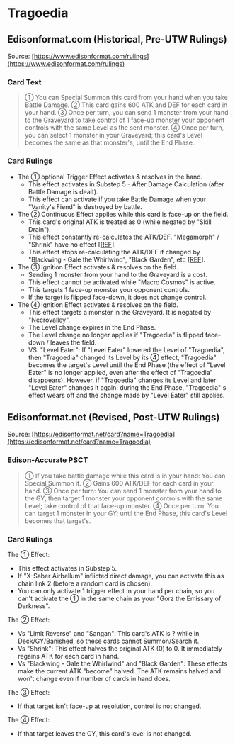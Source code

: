 # Tragoedia

## Edisonformat.com (Historical, Pre-UTW Rulings)

Source: [https://www.edisonformat.com/rulings](https://www.edisonformat.com/rulings)

### Card Text

> ① You can Special Summon this card from your hand when you take Battle Damage. ② This card gains 600 ATK and DEF for each card in your hand. ③ Once per turn, you can send 1 monster from your hand to the Graveyard to take control of 1 face-up monster your opponent controls with the same Level as the sent monster. ④ Once per turn, you can select 1 monster in your Graveyard; this card's Level becomes the same as that monster's, until the End Phase.

### Card Rulings

*   The ① optional Trigger Effect activates & resolves in the hand.
    *   This effect activates in Substep 5 - After Damage Calculation (after Battle Damage is dealt).
    *   This effect can activate if you take Battle Damage when your "Vanity's Fiend" is destroyed by battle.
*   The ② Continuous Effect applies while this card is face-up on the field.
    *   This card's original ATK is treated as 0 (while negated by "Skill Drain").
    *   This effect constantly re-calculates the ATK/DEF. "Megamorph" / "Shrink" have no effect \[[REF](https://www.pojo.biz/board/showthread.php?t=795807)\].
    *   This effect stops re-calculating the ATK/DEF if changed by "Blackwing - Gale the Whirlwind", "Black Garden", etc \[[REF](http://duelistgroundz.com/index.php?/topic/105886-tragoedia-being-summoned-while-black-garden-is-active/&tab=comments#comment-2112568)\].
*   The ③ Ignition Effect activates & resolves on the field.
    *   Sending 1 monster from your hand to the Graveyard is a cost.
    *   This effect cannot be activated while "Macro Cosmos" is active.
    *   This targets 1 face-up monster your opponent controls.
    *   If the target is flipped face-down, it does not change control.
*   The ④ Ignition Effect activates & resolves on the field.
    *   This effect targets a monster in the Graveyard. It is negated by "Necrovalley".
    *   The Level change expires in the End Phase.
    *   The Level change no longer applies if "Tragoedia" is flipped face-down / leaves the field.
    *   VS. "Level Eater": If "Level Eater" lowered the Level of "Tragoedia", then "Tragoedia" changed its Level by its ④ effect, "Tragoedia" becomes the target's Level until the End Phase (the effect of "Level Eater" is no longer applied, even after the effect of "Tragoedia" disappears). However, if "Tragoedia" changes its Level and later "Level Eater" changes it again: during the End Phase, "Tragoedia"'s effect wears off and the change made by "Level Eater" still applies.

## Edisonformat.net (Revised, Post-UTW Rulings)

Source: [https://edisonformat.net/card?name=Tragoedia](https://edisonformat.net/card?name=Tragoedia)

### Edison-Accurate PSCT

> ① If you take battle damage while this card is in your hand: You can Special Summon it.
> ② Gains 600 ATK/DEF for each card in your hand.
> ③ Once per turn: You can send 1 monster from your hand to the GY, then target 1 monster your opponent controls with the same Level; take control of that face-up monster.
> ④ Once per turn: You can target 1 monster in your GY; until the End Phase, this card's Level becomes that target's.

### Card Rulings

The ① Effect:
*   This effect activates in Substep 5.
*   If "X-Saber Airbellum" inflicted direct damage, you can activate this as chain link 2 (before a random card is chosen).
*   You can only activate 1 trigger effect in your hand per chain, so you can't activate the ① in the same chain as your "Gorz the Emissary of Darkness".

The ② Effect:
*   Vs "Limit Reverse" and "Sangan":
This card's ATK is ? while in Deck/GY/Banished, so these cards cannot Summon/Search it.
*   Vs "Shrink":
This effect halves the original ATK (0) to 0. It immediately regains ATK for each card in hand.
*   Vs "Blackwing - Gale the Whirlwind" and "Black Garden":
These effects make the current ATK "become" halved.
The ATK remains halved and won't change even if number of cards in hand does.

The ③ Effect:
*   If that target isn't face-up at resolution, control is not changed.

The ④ Effect:
*   If that target leaves the GY, this card's level is not changed.
            